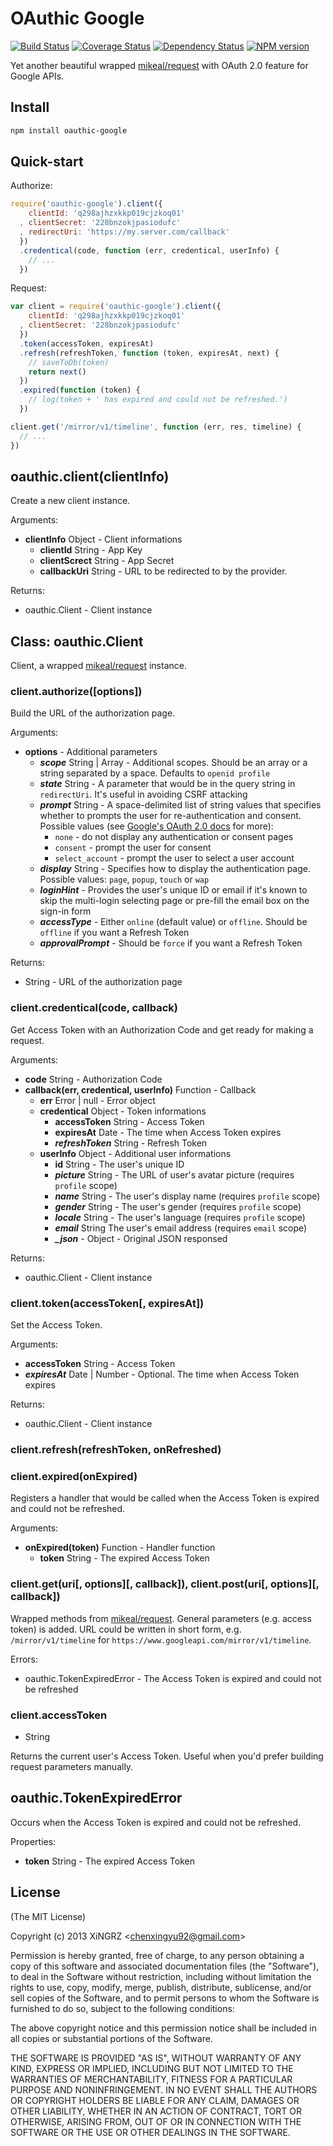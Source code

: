 OAuthic Google
==========

[![Build Status](https://travis-ci.org/bestng/oauthic-google.png?branch=master)](https://travis-ci.org/bestng/oauthic-google)
[![Coverage Status](https://coveralls.io/repos/bestng/oauthic-google/badge.png)](https://coveralls.io/r/bestng/oauthic-google)
[![Dependency Status](https://david-dm.org/bestng/oauthic-google.png)](https://david-dm.org/bestng/oauthic-google)
[![NPM version](https://badge.fury.io/js/oauthic-google.png)](http://badge.fury.io/js/oauthic-google)

Yet another beautiful wrapped [mikeal/request](https://github.com/mikeal/request) with OAuth 2.0 feature for Google APIs.

## Install

```sh
npm install oauthic-google
```

## Quick-start

Authorize:

```js
require('oauthic-google').client({
    clientId: 'q298ajhzxkkp019cjzkoq01'
  , clientSecret: '228bnzokjpasiodufc'
  , redirectUri: 'https://my.server.com/callback'
  })
  .credentical(code, function (err, credentical, userInfo) {
    // ...
  })
```

Request:

```js
var client = require('oauthic-google').client({
    clientId: 'q298ajhzxkkp019cjzkoq01'
  , clientSecret: '228bnzokjpasiodufc'
  })
  .token(accessToken, expiresAt)
  .refresh(refreshToken, function (token, expiresAt, next) {
    // saveToDb(token)
    return next()
  })
  .expired(function (token) {
    // log(token + ' has expired and could not be refreshed.')
  })

client.get('/mirror/v1/timeline', function (err, res, timeline) {
  // ...
})
```

## oauthic.client(clientInfo)

Create a new client instance.

Arguments:

- **clientInfo** Object - Client informations
    - **clientId** String - App Key
    - **clientScrect** String - App Secret
    - **callbackUri** String - URL to be redirected to by the provider.

Returns:

- oauthic.Client - Client instance

## Class: oauthic.Client

Client, a wrapped [mikeal/request](https://github.com/mikeal/request) instance.

### client.authorize([options])

Build the URL of the authorization page.

Arguments:

- **options** - Additional parameters
    - ***scope*** String | Array - Additional scopes. Should be an array or a string separated by a space. Defaults to `openid profile`
    - ***state*** String - A parameter that would be in the query string in `redirectUri`. It's useful in avoiding CSRF attacking
    - ***prompt*** String - A space-delimited list of string values that specifies whether to prompts the user for re-authentication and consent. Possible values (see [Google's OAuth 2.0 docs](https://developers.google.com/accounts/docs/OAuth2Login#authenticationuriparameters) for more):
        - `none` - do not display any authentication or consent pages
        - `consent` - prompt the user for consent
        - `select_account` - prompt the user to select a user account
    - ***display*** String - Specifies how to display the authentication page. Possible values: `page`, `popup`, `touch` or `wap`
    - ***loginHint*** - Provides the user's unique ID or email if it's known to skip the multi-login selecting page or pre-fill the email box on the sign-in form
    - ***accessType*** - Either `online` (default value) or `offline`. Should be `offline` if you want a Refresh Token
    - ***approvalPrompt*** - Should be `force` if you want a Refresh Token

Returns:

- String - URL of the authorization page

### client.credentical(code, callback)

Get Access Token with an Authorization Code and get ready for making a request.

Arguments:

- **code** String - Authorization Code
- **callback(err, credentical, userInfo)** Function - Callback
    - **err** Error | null - Error object
    - **credentical** Object - Token informations
        - **accessToken** String - Access Token
        - **expiresAt** Date - The time when Access Token expires
        - ***refreshToken*** String - Refresh Token
    - **userInfo** Object - Additional user informations
        - **id** String - The user's unique ID
        - ***picture*** String - The URL of user's avatar picture (requires `profile` scope)
        - ***name*** String - The user's display name (requires `profile` scope)
        - ***gender*** String - The user's gender (requires `profile` scope)
        - ***locale*** String - The user's language (requires `profile` scope)
        - ***email*** String The user's email address (requires `email` scope)
        - ***_json*** - Object - Original JSON responsed

Returns:

- oauthic.Client - Client instance

### client.token(accessToken[, expiresAt])

Set the Access Token.

Arguments:

- **accessToken** String - Access Token
- ***expiresAt*** Date | Number - Optional. The time when Access Token expires

Returns:

- oauthic.Client - Client instance

### client.refresh(refreshToken, onRefreshed)



### client.expired(onExpired)

Registers a handler that would be called when the Access Token is expired and could not be refreshed.

Arguments:

- **onExpired(token)** Function - Handler function
    - **token** String - The expired Access Token

### client.get(uri[, options][, callback]), client.post(uri[, options][, callback])

Wrapped methods from [mikeal/request](https://github.com/mikeal/request). General parameters (e.g. access token) is added. URL could be written in short form, e.g. `/mirror/v1/timeline` for `https://www.googleapi.com/mirror/v1/timeline`.

Errors:

- oauthic.TokenExpiredError - The Access Token is expired and could not be refreshed

### client.accessToken

- String

Returns the current user's Access Token. Useful when you'd prefer building request parameters manually.

## oauthic.TokenExpiredError

Occurs when the Access Token is expired and could not be refreshed.

Properties:

- **token** String - The expired Access Token

## License

(The MIT License)

Copyright (c) 2013 XiNGRZ &lt;chenxingyu92@gmail.com&gt;

Permission is hereby granted, free of charge, to any person obtaining a copy
of this software and associated documentation files (the "Software"), to deal
in the Software without restriction, including without limitation the rights
to use, copy, modify, merge, publish, distribute, sublicense, and/or sell
copies of the Software, and to permit persons to whom the Software is
furnished to do so, subject to the following conditions:

The above copyright notice and this permission notice shall be included in
all copies or substantial portions of the Software.

THE SOFTWARE IS PROVIDED "AS IS", WITHOUT WARRANTY OF ANY KIND, EXPRESS OR
IMPLIED, INCLUDING BUT NOT LIMITED TO THE WARRANTIES OF MERCHANTABILITY,
FITNESS FOR A PARTICULAR PURPOSE AND NONINFRINGEMENT. IN NO EVENT SHALL THE
AUTHORS OR COPYRIGHT HOLDERS BE LIABLE FOR ANY CLAIM, DAMAGES OR OTHER
LIABILITY, WHETHER IN AN ACTION OF CONTRACT, TORT OR OTHERWISE, ARISING FROM,
OUT OF OR IN CONNECTION WITH THE SOFTWARE OR THE USE OR OTHER DEALINGS IN
THE SOFTWARE.

